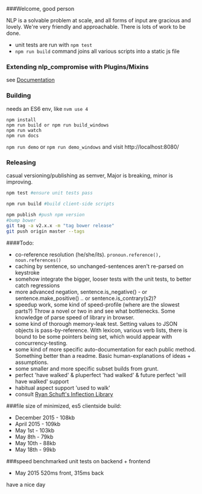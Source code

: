 ###Welcome, good person

NLP is a solvable problem at scale, and all forms of input are gracious and lovely. We're very friendly and approachable. There is lots of work to be done.

* unit tests are run with `npm test`
* `npm run build` command joins all various scripts into a static js file

### Extending nlp\_compromise with Plugins/Mixins
see [Documentation](./plugins.md)

### Building
needs an ES6 env, like `nvm use 4`
```
npm install
npm run build or npm run build_windows
npm run watch
npm run docs
```

`npm run demo` or `npm run demo_windows`
and visit http://localhost:8080/

### Releasing
casual versioning/publishing as semver, Major is breaking, minor is improving.

```bash
npm test #ensure unit tests pass

npm run build #build client-side scripts

npm publish #push npm version
#bump bower
git tag -a v2.x.x -m "tag bower release"
git push origin master --tags
```

####Todo:
* co-reference resolution (he/she/its). ```pronoun.reference(), noun.references()```
* caching by sentence, so unchanged-sentences aren't re-parsed on keystroke
* somehow integrate the bigger, looser tests with the unit tests, to better catch regressions
* more advanced negation, sentence.is_negative() - or sentence.make_positive() .. or sentence.is_contrary(s2)?
* speedup work, some kind of speed-profile (where are the slowest parts?) Throw a novel or two in and see what bottlenecks. Some knowledge of parse speed of library in browser.
* some kind of thorough memory-leak test. Setting values to JSON objects is pass-by-reference. With lexicon, various verb lists, there is bound to be some pointers being set, which would appear with concurrency-testing.
* some kind of more specific auto-documentation for each public method. Something better than a readme. Basic human-explanations of ideas + assumptions.
* some smaller and more specific subset builds from grunt.
* perfect 'have walked' & pluperfect 'had walked' & future perfect 'will have walked' support
* habitual aspect support 'used to walk'
* consult [Ryan Schuft's Inflection Library](https://github.com/dariusk/cyberfiction/blob/master/lib/inflection.js)


###file size
of minimized, es5 clientside build:
* December 2015 - 108kb
* April 2015 - 109kb
* May 1st - 103kb
* May 8th - 79kb
* May 10th - 88kb
* May 18th - 99kb

###speed
benchmarked unit tests on backend + frontend
* May 2015  520ms front, 315ms back

have a nice day
